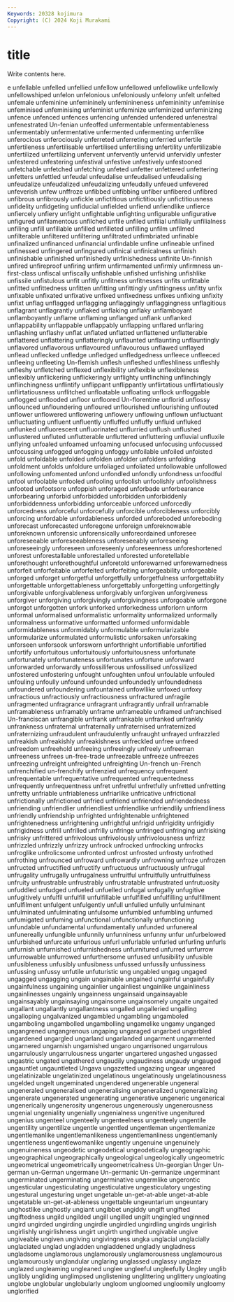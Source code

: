 ```yaml
---
Keywords: 20328 kojimura
Copyright: (C) 2024 Koji Murakami
---
```


# title

Write contents here.



e unfellable unfelled unfellied unfellow unfellowed unfellowlike
unfellowly unfellowshiped unfelon unfelonious unfeloniously unfelony unfelt unfelted unfemale unfeminine
unfemininely unfeminineness unfemininity unfeminise unfeminised unfeminising unfeminist unfeminize unfeminized unfeminizing
unfence unfenced unfences unfencing unfended unfendered unfenestral unfenestrated Un-fenian unfeoffed
unfermentable unfermentableness unfermentably unfermentative unfermented unfermenting unfernlike unferocious unferociously unferreted
unferreting unferried unfertile unfertileness unfertilisable unfertilised unfertilising unfertility unfertilizable unfertilized
unfertilizing unfervent unfervently unfervid unfervidly unfester unfestered unfestering unfestival unfestive
unfestively unfestooned unfetchable unfetched unfetching unfeted unfetter unfettered unfettering unfetters
unfettled unfeudal unfeudalise unfeudalised unfeudalising unfeudalize unfeudalized unfeudalizing unfeudally unfeued
unfevered unfeverish unfew unffroze unfibbed unfibbing unfiber unfibered unfibred unfibrous
unfibrously unfickle unfictitious unfictitiously unfictitiousness unfidelity unfidgeting unfiducial unfielded unfiend
unfiendlike unfierce unfiercely unfiery unfight unfightable unfighting unfigurable unfigurative unfigured
unfilamentous unfilched unfile unfiled unfilial unfilially unfilialness unfiling unfill unfillable
unfilled unfilleted unfilling unfilm unfilmed unfilterable unfiltered unfiltering unfiltrated unfimbriated
unfinable unfinalized unfinanced unfinancial unfindable unfine unfineable unfined unfinessed unfingered
unfingured unfinical unfinicalness unfinish unfinishable unfinished unfinishedly unfinishedness unfinite Un-finnish
unfired unfireproof unfiring unfirm unfirmamented unfirmly unfirmness un-first-class unfiscal unfiscally
unfishable unfished unfishing unfishlike unfissile unfistulous unfit unfitly unfitness unfitnesses
unfits unfittable unfitted unfittedness unfitten unfitting unfittingly unfittingness unfitty unfix
unfixable unfixated unfixative unfixed unfixedness unfixes unfixing unfixity unfixt unflag
unflagged unflagging unflaggingly unflaggingness unflagitious unflagrant unflagrantly unflaked unflaking unflaky
unflamboyant unflamboyantly unflame unflaming unflanged unflank unflanked unflappability unflappable unflappably
unflapping unflared unflaring unflashing unflashy unflat unflated unflatted unflattened unflatterable
unflattered unflattering unflatteringly unflaunted unflaunting unflauntingly unflavored unflavorous unflavoured unflavourous
unflawed unflayed unflead unflecked unfledge unfledged unfledgedness unfleece unfleeced unfleeing
unfleeting Un-flemish unflesh unfleshed unfleshliness unfleshly unfleshy unfletched unflexed unflexibility
unflexible unflexibleness unflexibly unflickering unflickeringly unflighty unflinching unflinchingly unflinchingness unflintify
unflippant unflippantly unflirtatious unflirtatiously unflirtatiousness unflitched unfloatable unfloating unflock unfloggable
unflogged unflooded unfloor unfloored Un-florentine unflorid unflossy unflounced unfloundering unfloured
unflourished unflourishing unflouted unflower unflowered unflowering unflowery unflowing unflown unfluctuant
unfluctuating unfluent unfluently unfluffed unfluffy unfluid unfluked unflunked unfluorescent unfluorinated
unflurried unflush unflushed unflustered unfluted unflutterable unfluttered unfluttering unfluvial unfluxile
unflying unfoaled unfoamed unfoaming unfocused unfocusing unfocussed unfocussing unfogged unfogging
unfoggy unfoilable unfoiled unfoisted unfold unfoldable unfolded unfolden unfolder unfolders
unfolding unfoldment unfolds unfoldure unfoliaged unfoliated unfollowable unfollowed unfollowing unfomented
unfond unfondled unfondly unfondness unfoodful unfool unfoolable unfooled unfooling unfoolish
unfoolishly unfoolishness unfooted unfootsore unfoppish unforaged unforbade unforbearance unforbearing unforbid
unforbidded unforbidden unforbiddenly unforbiddenness unforbidding unforceable unforced unforcedly unforcedness unforceful
unforcefully unforcible unforcibleness unforcibly unforcing unfordable unfordableness unforded unforeboded unforeboding
unforecast unforecasted unforegone unforeign unforeknowable unforeknown unforensic unforensically unforeordained unforesee
unforeseeable unforeseeableness unforeseeably unforeseeing unforeseeingly unforeseen unforeseenly unforeseenness unforeshortened unforest
unforestallable unforestalled unforested unforetellable unforethought unforethoughtful unforetold unforewarned unforewarnedness unforfeit
unforfeitable unforfeited unforfeiting unforgeability unforgeable unforged unforget unforgetful unforgetfully unforgetfulness
unforgettability unforgettable unforgettableness unforgettably unforgetting unforgettingly unforgivable unforgivableness unforgivably unforgiven
unforgiveness unforgiver unforgiving unforgivingly unforgivingness unforgoable unforgone unforgot unforgotten unfork
unforked unforkedness unforlorn unform unformal unformalised unformalistic unformality unformalized unformally
unformalness unformative unformatted unformed unformidable unformidableness unformidably unformulable unformularizable unformularize
unformulated unformulistic unforsaken unforsaking unforseen unforsook unforsworn unforthright unfortifiable unfortified
unfortify unfortuitous unfortuitously unfortuitousness unfortunate unfortunately unfortunateness unfortunates unfortune unforward
unforwarded unforwardly unfossiliferous unfossilised unfossilized unfostered unfostering unfought unfoughten unfoul
unfoulable unfouled unfouling unfoully unfound unfounded unfoundedly unfoundedness unfoundered unfoundering
unfountained unfowllike unfoxed unfoxy unfractious unfractiously unfractiousness unfractured unfragile unfragmented
unfragrance unfragrant unfragrantly unfrail unframable unframableness unframably unframe unframeable unframed
unfranchised Un-franciscan unfrangible unfrank unfrankable unfranked unfrankly unfrankness unfraternal unfraternally
unfraternised unfraternized unfraternizing unfraudulent unfraudulently unfraught unfrayed unfrazzled unfreakish unfreakishly
unfreakishness unfreckled unfree unfreed unfreedom unfreehold unfreeing unfreeingly unfreely unfreeman
unfreeness unfrees un-free-trade unfreezable unfreeze unfreezes unfreezing unfreight unfreighted unfreighting
Un-french un-French unfrenchified un-frenchify unfrenzied unfrequency unfrequent unfrequentable unfrequentative unfrequented
unfrequentedness unfrequently unfrequentness unfret unfretful unfretfully unfretted unfretting unfretty unfriable
unfriableness unfriarlike unfricative unfrictional unfrictionally unfrictioned unfried unfriend unfriended unfriendedness
unfriending unfriendlier unfriendliest unfriendlike unfriendlily unfriendliness unfriendly unfriendship unfrighted unfrightenable
unfrightened unfrightenedness unfrightening unfrightful unfrigid unfrigidity unfrigidly unfrigidness unfrill unfrilled
unfrilly unfringe unfringed unfringing unfrisking unfrisky unfrittered unfrivolous unfrivolously unfrivolousness
unfrizz unfrizzled unfrizzly unfrizzy unfrock unfrocked unfrocking unfrocks unfroglike unfrolicsome
unfronted unfrost unfrosted unfrosty unfrothed unfrothing unfrounced unfroward unfrowardly unfrowning
unfroze unfrozen unfructed unfructified unfructify unfructuous unfructuously unfrugal unfrugality unfrugally
unfrugalness unfruitful unfruitfully unfruitfulness unfruity unfrustrable unfrustrably unfrustratable unfrustrated unfrutuosity
unfuddled unfudged unfueled unfuelled unfugal unfugally unfugitive unfugitively unfulfil unfulfill
unfulfillable unfulfilled unfulfilling unfulfillment unfulfilment unfulgent unfulgently unfull unfulled unfully
unfulminant unfulminated unfulminating unfulsome unfumbled unfumbling unfumed unfumigated unfuming unfunctional
unfunctionally unfunctioning unfundable unfundamental unfundamentally unfunded unfunereal unfunereally unfungible unfunnily
unfunniness unfunny unfur unfurbelowed unfurbished unfurcate unfurious unfurl unfurlable unfurled
unfurling unfurls unfurnish unfurnished unfurnishedness unfurnitured unfurred unfurrow unfurrowable unfurrowed
unfurthersome unfused unfusibility unfusible unfusibleness unfusibly unfusibness unfussed unfussily unfussiness
unfussing unfussy unfutile unfuturistic ung ungabled ungag ungaged ungagged ungagging
ungain ungainable ungained ungainful ungainfully ungainfulness ungaining ungainlier ungainliest ungainlike
ungainliness ungainlinesses ungainly ungainness ungainsaid ungainsayable ungainsayably ungainsaying ungainsome ungainsomely
ungaite ungaited ungallant ungallantly ungallantness ungalled ungalleried ungalling ungalloping ungalvanized
ungambled ungambling ungamboled ungamboling ungambolled ungambolling ungamelike ungamy unganged ungangrened
ungangrenous ungaping ungaraged ungarbed ungarbled ungardened ungargled ungarland ungarlanded ungarment
ungarmented ungarnered ungarnish ungarnished ungaro ungarrisoned ungarrulous ungarrulously ungarrulousness ungarter
ungartered ungashed ungassed ungastric ungated ungathered ungaudily ungaudiness ungaudy ungauged
ungauntlet ungauntleted Ungava ungazetted ungazing ungear ungeared ungelatinizable ungelatinized ungelatinous
ungelatinously ungelatinousness ungelded ungelt ungeminated ungendered ungenerable ungeneral ungeneraled ungeneralised
ungeneralising ungeneralized ungeneralizing ungenerate ungenerated ungenerating ungenerative ungeneric ungenerical ungenerically
ungenerosity ungenerous ungenerously ungenerousness ungenial ungeniality ungenially ungenialness ungenitive ungenitured
ungenius ungenteel ungenteelly ungenteelness ungenteely ungentile ungentility ungentilize ungentle ungentled
ungentleman ungentlemanize ungentlemanlike ungentlemanlikeness ungentlemanliness ungentlemanly ungentleness ungentlewomanlike ungently ungenuine
ungenuinely ungenuineness ungeodetic ungeodetical ungeodetically ungeographic ungeographical ungeographically ungeological ungeologically
ungeometric ungeometrical ungeometrically ungeometricalness Un-georgian Unger Un-german un-German ungermane Un-germanic
Un-germanize ungerminant ungerminated ungerminating ungerminative ungermlike ungerontic ungesticular ungesticulating ungesticulative
ungesticulatory ungesting ungestural ungesturing unget ungetable un-get-at-able unget-at-able ungetatable un-get-at-ableness
ungettable ungeuntarium ungeuntary unghostlike unghostly ungiant ungibbet ungiddy ungift ungifted
ungiftedness ungild ungilded ungill ungilled ungilt ungingled unginned ungird ungirded
ungirding ungirdle ungirdled ungirdling ungirds ungirlish ungirlishly ungirlishness ungirt ungirth
ungirthed ungivable ungive ungiveable ungiven ungiving ungivingness ungka unglacial unglacially
unglaciated unglad ungladden ungladdened ungladly ungladness ungladsome unglamorous unglamorously unglamorousness
unglamourous unglamourously unglandular unglaring unglassed unglassy unglaze unglazed ungleaming ungleaned
unglee ungleeful ungleefully Ungley unglib unglibly ungliding unglimpsed unglistening unglittering
unglittery ungloating unglobe unglobular unglobularly ungloom ungloomed ungloomily ungloomy unglorified
